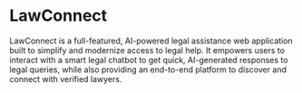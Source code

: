 # LawConnect
LawConnect is a full-featured, AI-powered legal assistance web application built to simplify and modernize access to legal help. It empowers users to interact with a smart legal chatbot to get quick, AI-generated responses to legal queries, while also providing an end-to-end platform to discover and connect with verified lawyers.
